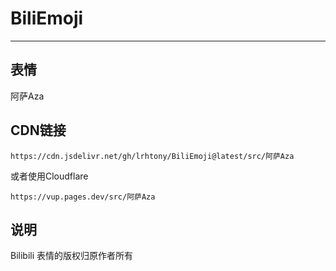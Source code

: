# BiliEmoji
---
## 表情
阿萨Aza
## CDN链接
```
https://cdn.jsdelivr.net/gh/lrhtony/BiliEmoji@latest/src/阿萨Aza
```
或者使用Cloudflare
```
https://vup.pages.dev/src/阿萨Aza
```
## 说明
Bilibili 表情的版权归原作者所有
